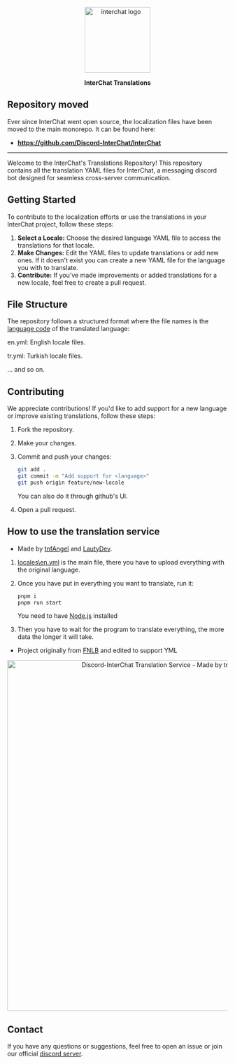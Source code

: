 <p align="center"><img src="https://i.imgur.com/MZiw1Yp.png" alt="interchat logo" width="150px"/></p>

<p align="center"><strong>InterChat Translations</strong></p>

## Repository moved
Ever since InterChat went open source, the localization files have been moved to the main monorepo. It can be found here: 
- **https://github.com/Discord-InterChat/InterChat**

---
Welcome to the InterChat's Translations Repository! This repository contains all the translation YAML files for InterChat, a messaging discord bot designed for seamless cross-server communication.

## Getting Started

To contribute to the localization efforts or use the translations in your InterChat project, follow these steps:

1. **Select a Locale:**
   Choose the desired language YAML file to access the translations for that locale.
2. **Make Changes:**
   Edit the YAML files to update translations or add new ones. If it doesn't exist you can create a new YAML file for the language you with to translate.
3. **Contribute:**
   If you've made improvements or added translations for a new locale, feel free to create a pull request.

## File Structure

The repository follows a structured format where the file names is the [language code](https://developers.google.com/admin-sdk/directory/v1/languages) of the translated language:

en.yml: English locale files.

tr.yml: Turkish locale files.

... and so on.

## Contributing

We appreciate contributions! If you'd like to add support for a new language or improve existing translations, follow these steps:

1. Fork the repository.
2. Make your changes.
3. Commit and push your changes:

    ```bash
    git add .
    git commit -m "Add support for <language>"
    git push origin feature/new-locale
    ```

    You can also do it through github's UI.

4. Open a pull request.

## How to use the translation service

-   Made by [tnfAngel](https://github.com/tnfAngel) and [LautyDev](https://github.com/LautyDev).

1. [locales\en.yml](https://github.com/Discord-InterChat/locales/blob/main/locales/en.yml) is the main file, there you have to upload everything with the original language.
2. Once you have put in everything you want to translate, run it:

    ```bash
    pnpm i
    pnpm run start
    ```

    You need to have [Node.js](https://nodejs.org/en) installed

3. Then you have to wait for the program to translate everything, the more data the longer it will take.

-   Project originally from [FNLB](https://github.com/FNLB-Project/Perception) and edited to support YML

<p align="center"><image src="https://i.imgur.com/jjLpmXX.png" alt="Discord-InterChat Translation Service - Made by tnfAngel and LautyDev" width="800px"></p>

## Contact

If you have any questions or suggestions, feel free to open an issue or join our official [discord server](https://interchat.fun/support).
